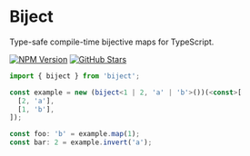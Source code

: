 # Biject
Type-safe compile-time bijective maps for TypeScript.

[![NPM Version](https://img.shields.io/npm/v/biject.svg)](https://www.npmjs.com/package/biject)
[![GitHub Stars](https://img.shields.io/github/stars/akoll/biject?style=social)](https://github.com/akoll/biject)

```typescript
import { biject } from 'biject';

const example = new (biject<1 | 2, 'a' | 'b'>())(<const>[
  [2, 'a'],
  [1, 'b'],
]);

const foo: 'b' = example.map(1);
const bar: 2 = example.invert('a');
```